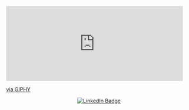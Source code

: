 <iframe src="https://giphy.com/embed/lIzAEoZEn571u" width="480" height="204" frameBorder="0" class="giphy-embed" allowFullScreen></iframe>
<p>
  <a href="https://giphy.com/gifs/mrw-girlfriend-parents-lIzAEoZEn571u">via GIPHY</a>
</p>


<p align="center" dir="auto">
<a href="https://www.linkedin.com/in/shaked-robinzon/" rel="nofollow"><img     src="https://camo.githubusercontent.com/e0278098417dddf9727cfee70a5eb84af38a20705b3bded56cf91cb5feb29d7d/68747470733a2f2f696d672e736869656c64732e696f2f62616467652f4c696e6b6564496e2d626c75653f7374796c653d666f722d7468652d6261646765266c6f676f3d6c696e6b6564696e266c6f676f436f6c6f723d7768697465" alt="LinkedIn Badge" data-canonical-src="https://img.shields.io/badge/LinkedIn-blue?style=for-the-    badge&amp;logo=linkedin&amp;logoColor=white" style="max-width: 100%;"></a>
</p>

